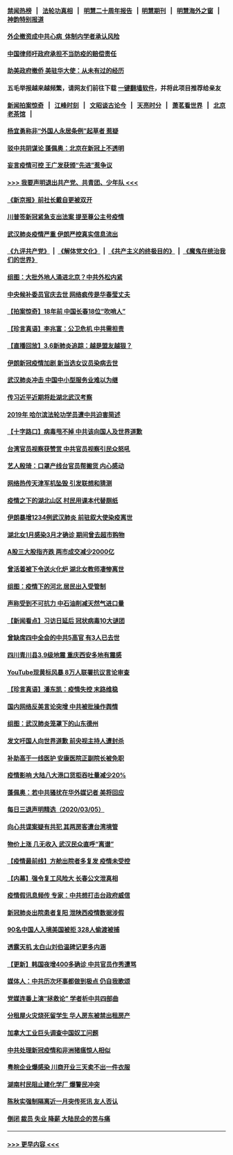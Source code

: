 #### [禁闻热榜](热点新闻.md?=0)  &nbsp;&nbsp;|&nbsp;&nbsp; [法轮功真相](https://github.com/gfw-breaker/truth/blob/master/README.md?=0) &nbsp;&nbsp;|&nbsp;&nbsp; [明慧二十周年报告](https://github.com/gfw-breaker/mh-reports/blob/master/README.md?=0) &nbsp;&nbsp;|&nbsp;&nbsp;[明慧期刊](https://github.com/gfw-breaker/mh-qikan) &nbsp;&nbsp;|&nbsp;&nbsp; [明慧海外之窗](https://github.com/gfw-breaker/mh-news/blob/master/README.md?=0) &nbsp;&nbsp;|&nbsp;&nbsp; [神韵特别报道](https://github.com/gfw-breaker/mh-news/blob/master/shenyun.md?=0)
#### [外企撤资成中共心病  体制内学者承认风险](../pages/nsc413/n11920805.md?t=03070402) 
#### [中国律师吁政府承担不当防疫的赔偿责任](../pages/nsc413/n11920309.md?t=03070402) 
#### [助美政府撤侨 美驻华大使：从未有过的经历](../pages/nsc413/n11920832.md?t=03070402) 
#### 五毛举报越来越频繁，请网友们前往下载 [一键翻墙软件](https://github.com/gfw-breaker/ssr-accounts)，并将此项目推荐给亲友
#### [新闻拍案惊奇](https://github.com/gfw-breaker/banned-news/blob/master/pages/link4.md) &nbsp;&nbsp;|&nbsp;&nbsp; [江峰时刻](https://github.com/gfw-breaker/banned-news/blob/master/pages/link4.md) &nbsp;&nbsp;|&nbsp;&nbsp; [文昭谈古论今](https://github.com/gfw-breaker/banned-news/blob/master/pages/link4.md) &nbsp;&nbsp;|&nbsp;&nbsp; [天亮时分](https://github.com/gfw-breaker/banned-news/blob/master/pages/link4.md) &nbsp;&nbsp;|&nbsp;&nbsp; [萧茗看世界](https://github.com/gfw-breaker/banned-news/blob/master/pages/link4.md) &nbsp;&nbsp;|&nbsp;&nbsp; [北京老茶馆](https://github.com/gfw-breaker/banned-news/blob/master/pages/link4.md) &nbsp;&nbsp;|&nbsp;&nbsp; 
#### [杨宜勇称非“外国人永居条例”起草者 惹疑](../pages/nsc413/n11920792.md?t=03070402) 
#### [驳中共阴谋论 蓬佩奥：北京在新冠上不透明](../pages/nsc413/n11920846.md?t=03070402) 
#### [妄言疫情可控 王广发获颁“先进”惹争议](../pages/nsc413/n11920693.md?t=03070402) 
#### [>>> 我要声明退出共产党、共青团、少年队 <<<](https://github.com/begood0513/goodnews/blob/master/quit/letter.md) 
#### [《新京报》前社长戴自更被双开](../pages/nsc413/n11920689.md?t=03070402) 
#### [川普签新冠紧急支出法案 提至尊公主号疫情](../pages/nsc413/n11920654.md?t=03070402) 
#### [武汉肺炎疫情严重 伊朗严控真实信息流出](../pages/nsc413/n11920458.md?t=03070402) 
#### [《九评共产党》](https://github.com/begood0513/9ping.md/blob/master/README.md) &nbsp;|&nbsp; [《解体党文化》](../../../../jtdwh.md/blob/master/README.md)  &nbsp;|&nbsp; [《共产主义的终极目的》](../../../../gczydzjmd.md/blob/master/README.md) &nbsp;|&nbsp; [《魔鬼在统治我们的世界》](../../../../mgztzwmdsj.md/blob/master/README.md) 
#### [组图：大批外地人涌进北京？中共外松内紧](../pages/nsc413/n11918025.md?t=03070402) 
#### [中央候补委员官庆去世 网络疯传是华春莹丈夫](../pages/nsc413/n11920481.md?t=03070402) 
#### [【拍案惊奇】18年前 中国长春18位“吹哨人”](../pages/nsc413/n11918988.md?t=03070402) 
#### [【珍言真语】李兆富：公卫危机 中共需担责](../pages/nsc413/n11920422.md?t=03070402) 
#### [【直播回放】3.6新肺炎追踪：越是盟友越狠？](../pages/nsc413/n11920274.md?t=03070402) 
#### [伊朗新冠疫情加剧 新当选女议员染病去世](../pages/nsc413/n11920353.md?t=03070402) 
#### [武汉肺炎冲击 中国中小型服务业难以为继](../pages/nsc413/n11920169.md?t=03070402) 
#### [传习近平近期将赴湖北武汉考察](../pages/nsc413/n11918779.md?t=03070402) 
#### [2019年 哈尔滨法轮功学员遭中共迫害简述](../pages/nsc413/n11919729.md?t=03070402) 
#### [【十字路口】病毒甩不掉 中共该向国人及世界道歉](../pages/nsc413/n11918954.md?t=03070402) 
#### [台湾官员视察获赞赏 中共官员视察引民众怒吼](../pages/nsc413/n11919207.md?t=03070402) 
#### [艺人殷琦：口罩产线台官员帮搬货 内心感动](../pages/nsc413/n11919949.md?t=03070402) 
#### [网络热传天津军机坠毁 引发联想和猜测](../pages/nsc413/n11919716.md?t=03070402) 
#### [疫情之下的湖北山区 村民用课本代替厕纸](../pages/nsc413/n11919952.md?t=03070402) 
#### [伊朗暴增1234例武汉肺炎 前驻叙大使染疫离世](../pages/nsc413/n11919807.md?t=03070402) 
#### [湖北女1月感染3月才确诊 期间曾去超市购物](../pages/nsc413/n11919512.md?t=03070402) 
#### [A股三大股指齐跌 两市成交减少2000亿](../pages/nsc413/n11919639.md?t=03070402) 
#### [曾活着被下令送火化炉 湖北女教师凄惨离世](../pages/nsc413/n11917920.md?t=03070402) 
#### [组图：疫情下的河北 居民出入受管制](../pages/nsc413/n11918105.md?t=03070402) 
#### [声称受到不可抗力 中石油削减天然气进口量](../pages/nsc413/n11919016.md?t=03070402) 
#### [【新闻看点】习访日延后 冠状病毒10大谜团](../pages/nsc413/n11918067.md?t=03070402) 
#### [曾缺席四中全会的中共5高官 有3人已去世](../pages/nsc413/n11919515.md?t=03070402) 
#### [四川青川县3.9级地震 重庆西安多地有震感](../pages/nsc413/n11919145.md?t=03070402) 
#### [YouTube现黄标风暴 8万人联署抗议言论审查](../pages/nsc413/n11918880.md?t=03070402) 
#### [【珍言真语】潘东凯：疫情失控 末路维稳](../pages/nsc413/n11919158.md?t=03070402) 
#### [国内网络反美言论突增 中共被批操作舆情](../pages/nsc413/n11919024.md?t=03070402) 
#### [组图：武汉肺炎笼罩下的山东德州](../pages/nsc413/n11918589.md?t=03070402) 
#### [发文吁国人向世界道歉 前央视主持人遭封杀](../pages/nsc413/n11919104.md?t=03070402) 
#### [补助高于一线医护 安康医院正副院长被免职](../pages/nsc413/n11918867.md?t=03070402) 
#### [疫情影响 大陆八大港口货柜吞吐量减少20%](../pages/nsc413/n11918537.md?t=03070402) 
#### [蓬佩奥：若中共骚扰在华外媒记者 美将回应](../pages/nsc413/n11918836.md?t=03070402) 
#### [每日三退声明精选（2020/03/05）](../pages/nsc413/n11919060.md?t=03070402) 
#### [向心共谍案疑有共犯 其两房客遭台湾境管](../pages/nsc413/n11918696.md?t=03070402) 
#### [物价上涨 几无收入 武汉民众直呼“离谱”](../pages/nsc413/n11918444.md?t=03070402) 
#### [【疫情最前线】方舱出院者多复发 疫情未受控](../pages/nsc413/n11918637.md?t=03070402) 
#### [【内幕】强令复工风险大 长春公文泄真相](../pages/nsc413/n11915640.md?t=03070402) 
#### [疫情假讯息频传 专家：中共想打击台政府威信](../pages/nsc413/n11917670.md?t=03070402) 
#### [新冠肺炎出院患者复阳 泄陕西疫情数据涉假](../pages/nsc413/n11918259.md?t=03070402) 
#### [90名中国人入境美国被拒 328人偷渡被捕](../pages/nsc413/n11918378.md?t=03070402) 
#### [透露天机 太白山刘伯温碑记更多内涵](../pages/nsc413/n11918136.md?t=03070402) 
#### [【更新】韩国夜增400多确诊 中共官员作秀遭骂](../pages/nsc413/n11890652.md?t=03070402) 
#### [媒体人：中共历次坏事都做到极点 仍自我歌颂](../pages/nsc413/n11918066.md?t=03070402) 
#### [党媒连番上演“拯救论” 学者析中共四部曲](../pages/nsc413/n11918131.md?t=03070402) 
#### [分租屋火灾烧死留学生 华人房东被禁出租房产](../pages/nsc413/n11918099.md?t=03070402) 
#### [加拿大工业巨头调查中国奴工问题](../pages/nsc413/n11918115.md?t=03070402) 
#### [中共处理新冠疫情和非洲猪瘟惊人相似](../pages/nsc413/n11918081.md?t=03070402) 
#### [粤皖企业爆感染 川商开业三天卖不出一件衣服](../pages/nsc413/n11918013.md?t=03070402) 
#### [湖南村民阻止建化学厂 爆警民冲突](../pages/nsc413/n11917997.md?t=03070402) 
#### [陈秋实强制隔离近一月突传死讯 友人否认](../pages/nsc413/n11917742.md?t=03070402) 
#### [倒闭 裁员 失业 降薪 大陆民企的苦与痛](../pages/nsc413/n11917912.md?t=03070402) 

----
#### [ >>> 更早内容 <<< ](../indexes/nsc413-earlier.md)
